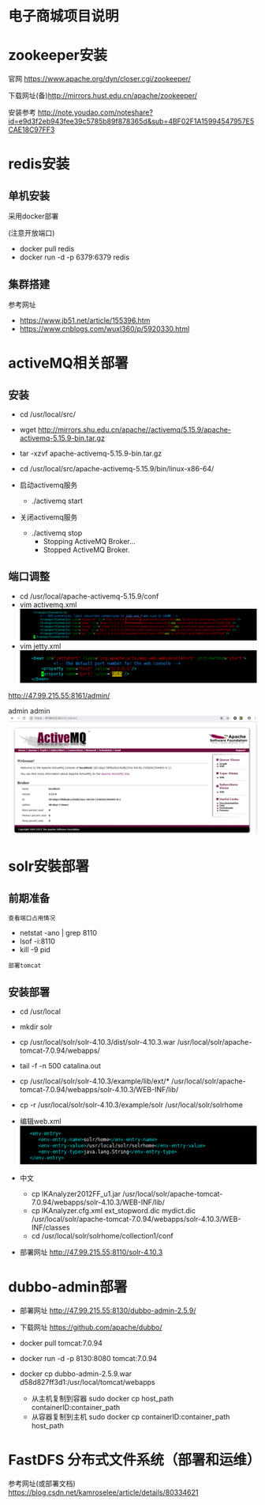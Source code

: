 # 电子商城项目说明

# zookeeper安装
官网 https://www.apache.org/dyn/closer.cgi/zookeeper/

下载网址(备)http://mirrors.hust.edu.cn/apache/zookeeper/

安装参考 http://note.youdao.com/noteshare?id=e9d3f2eb943fee39c5785b89f878365d&sub=4BF02F1A15994547957E5CAE18C97FF3

# redis安装
## 单机安装
采用docker部署

(注意开放端口)
- docker pull redis
- docker run -d -p 6379:6379 redis

## 集群搭建
参考网址
- https://www.jb51.net/article/155396.htm
- https://www.cnblogs.com/wuxl360/p/5920330.html

# activeMQ相关部署
## 安装

- cd /usr/local/src/
- wget http://mirrors.shu.edu.cn/apache//activemq/5.15.9/apache-activemq-5.15.9-bin.tar.gz
- tar -xzvf apache-activemq-5.15.9-bin.tar.gz

- cd /usr/local/src/apache-activemq-5.15.9/bin/linux-x86-64/
- 启动activemq服务
  -  ./activemq start
- 关闭activemq服务
  - ./activemq stop
     - Stopping ActiveMQ Broker...
     - Stopped ActiveMQ Broker.

## 端口调整
- cd /usr/local/apache-activemq-5.15.9/conf
- vim activemq.xml
![ActiveMQ端口](taotao/amq2.png)
- vim jetty.xml
![ActiveMQ管理端端口](taotao/amq3.png)

http://47.99.215.55:8161/admin/ 

admin 
admin
![ActiveMQ管理端](taotao/amq1.png)


# solr安裝部署
## 前期准备
`查看端口占用情况`
- netstat -ano | grep 8110
- lsof -i:8110
- kill -9 pid

`部署tomcat`
## 安装部署
- cd /usr/local
- mkdir solr
- cp /usr/local/solr/solr-4.10.3/dist/solr-4.10.3.war /usr/local/solr/apache-tomcat-7.0.94/webapps/
- tail -f -n 500 catalina.out 
- cp /usr/local/solr/solr-4.10.3/example/lib/ext/* /usr/local/solr/apache-tomcat-7.0.94/webapps/solr-4.10.3/WEB-INF/lib/
- cp -r /usr/local/solr/solr-4.10.3/example/solr /usr/local/solr/solrhome
- 编辑web.xml
![solr01](taotao/solr01.png)
- 中文
  - cp IKAnalyzer2012FF_u1.jar /usr/local/solr/apache-tomcat-7.0.94/webapps/solr-4.10.3/WEB-INF/lib/
  - cp IKAnalyzer.cfg.xml ext_stopword.dic mydict.dic /usr/local/solr/apache-tomcat-7.0.94/webapps/solr-4.10.3/WEB-INF/classes
  - cd /usr/local/solr/solrhome/collection1/conf

- 部署网址 http://47.99.215.55:8110/solr-4.10.3

# dubbo-admin部署

- 部署网址 http://47.99.215.55:8130/dubbo-admin-2.5.9/

- 下载网址 https://github.com/apache/dubbo/
- docker pull tomcat:7.0.94
- docker run -d -p 8130:8080 tomcat:7.0.94
- docker cp dubbo-admin-2.5.9.war d58d827ff3d1:/usr/local/tomcat/webapps
  - 从主机复制到容器 sudo docker cp host_path containerID:container_path 
  - 从容器复制到主机 sudo docker cp containerID:container_path host_path

# FastDFS 分布式文件系统（部署和运维）

参考网址(或部署文档) https://blog.csdn.net/kamroselee/article/details/80334621


